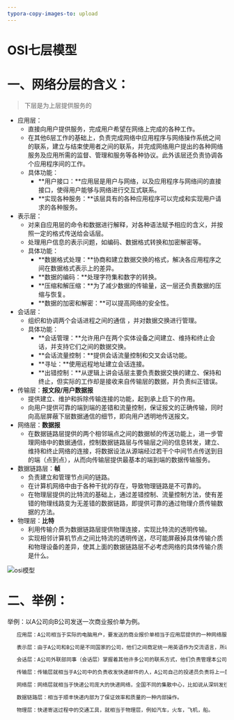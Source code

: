 ```yaml
---
typora-copy-images-to: upload
---
```


# OSI七层模型

# 一、网络分层的含义：

> 下层是为上层提供服务的

- 应用层：
  - 直接向用户提供服务，完成用户希望在网络上完成的各种工作。
  - 在其他6层工作的基础上，负责完成网络中应用程序与网络操作系统之间的联系，建立与结束使用者之间的联系，并完成网络用户提出的各种网络服务及应用所需的监督、管理和服务等各种协议。此外该层还负责协调各个应用程序间的工作。
  - 具体功能：
    - **用户接口：**应用层是用户与网络，以及应用程序与网络间的直接接口，使得用户能够与网络进行交互式联系。
    - **实现各种服务：**该层具有的各种应用程序可以完成和实现用户请求的各种服务。
- 表示层：
  - 对来自应用层的命令和数据进行解释，对各种语法赋予相应的含义，并按照一定的格式传送给会话层。
  - 处理用户信息的表示问题，如编码、数据格式转换和加密解密等。
  - 具体功能：
    - **数据格式处理：**协商和建立数据交换的格式，解决各应用程序之间在数据格式表示上的差异。
    - **数据的编码：**处理字符集和数字的转换。
    - **压缩和解压缩：**为了减少数据的传输量，这一层还负责数据的压缩与恢复。
    - **数据的加密和解密：**可以提高网络的安全性。
- 会话层：
  - 组织和协调两个会话进程之间的通信 ，并对数据交换进行管理。
  - 具体功能：
    - **会话管理：**允许用户在两个实体设备之间建立、维持和终止会话，并支持它们之间的数据交换。
    - **会话流量控制：**提供会话流量控制和交叉会话功能。
    - **寻址：**使用远程地址建立会话连接。
    - **出错控制：**从逻辑上讲会话层主要负责数据交换的建立、保持和终止，但实际的工作却是接收来自传输层的数据，并负责纠正错误。
- 传输层：**报文段/用户数据报**
  - 提供建立、维护和拆除传输连接的功能，起到承上启下的作用。
  - 向用户提供可靠的端到端的差错和流量控制，保证报文的正确传输，同时向高层屏蔽下层数据通信的细节，即向用户透明地传送报文。
- 网络层：**数据报**
  - 在数据链路层提供的两个相邻端点之间的数据帧的传送功能上，进一步管理网络中的数据通信，控制数据链路层与传输层之间的信息转发，建立、维持和终止网络的连接，将数据设法从源端经过若干个中间节点传送到目的端（点到点），从而向传输层提供最基本的端到端的数据传输服务。
- 数据链路层：**帧**
  - 负责建立和管理节点间的链路。
  - 在计算机网络中由于各种干扰的存在，导致物理链路是不可靠的。
  - 在物理层提供的比特流的基础上，通过差错控制、流量控制方法，使有差错的物理线路变为无差错的数据链路，即提供可靠的通过物理介质传输数据的方法。
- 物理层：**比特** 
  - 利用传输介质为数据链路层提供物理连接，实现比特流的透明传输。
  - 实现相邻计算机节点之间比特流的透明传送，尽可能屏蔽掉具体传输介质和物理设备的差异，使其上面的数据链路层不必考虑网络的具体传输介质是什么。

![osi模型](https://tva1.sinaimg.cn/large/e6c9d24ely1h2dnoj8g94j20ku0b4mxp.jpg)

# 二、举例：

举例：以A公司向B公司发送一次商业报价单为例。

```js
   应用层：A公司相当于实际的电脑用户，要发送的商业报价单相当于应用层提供的一种网络服务，当然A公司也可以选择其他服务，比如发一份商业合同，发一份询价单等等。

   表示层：由于A公司和B公司是不同国家的公司，他们之间商定统一用英语作为交流语言，所以此时A公司的文秘（表示层）将从上级手中（应用层）获取到的商业报价单的语言转翻译成英语，同时为了防止被别的公司盗取机密信息，A公司的文秘也会对这份报价单做一些加密的处理。这就是表示层的作用，将应用层的数据转换翻译。

   会话层：A公司外联部同事（会话层）掌握着其他许多公司的联系方式，他们负责管理本公司与外界许多公司的联系会话。当外联部同事拿到文秘（表示层）转换成英文的商业报价单后，他首先要找到B公司的地址信息，并附上自己的地址和联系方式，然后将整份资料放进信封准备寄出。等确认B公司接收到此报价单后，外联部的同事就去办其他的事情了，继而终止此次会话。

   传输层：传输层就相当于A公司中的负责收发快递邮件的人，A公司自己的投递员负责将上一层（会话层）要寄出的资料投递到快递公司或邮局。

   网络层：网络层就相当于快递公司庞大的快递网络，全国不同的集散中心，比如说从深圳发往北京的顺丰快递，首先要到顺丰的深圳集散中心，从深圳集散中心再送到武汉集散中心，从武汉集散中心再寄到北京顺义集散中心。这个每个集散中心，就相当于网络中的一个IP节点。

   数据链路层：相当于顺丰快递内部为了保证效率和质量的一种内部操作。

   物理层：快递寄送过程中的交通工具，就相当于物理层，例如汽车，火车，飞机，船。
```